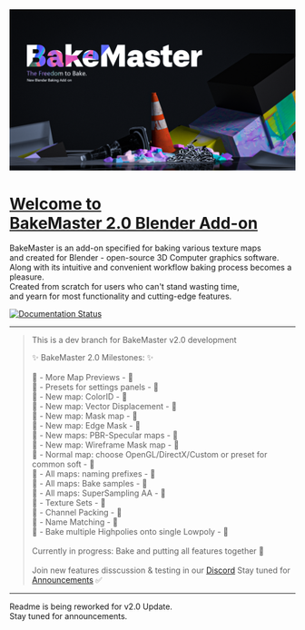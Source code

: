 <img src="https://raw.githubusercontent.com/KirilStrezikozin/BakeMaster-Blender-Addon/master/.github/images/teasers/bakemaster-addon-teaser-primary.png" alt="bakemaster-addon-teaser-primary" width="1280px"/>

<!--- Heading -->
<h1 id="page-top">
    <a href="#page-top">
        Welcome to <br />
        BakeMaster 2.0 Blender Add-on
    </a>
</h1>

<!-- Intro -->
BakeMaster is an add-on specified for baking various texture maps <br/>and created for Blender - open-source 3D Computer graphics software. <br/>Along with its intuitive and convenient workflow baking process becomes a pleasure. <br/>Created from scratch for users who can't stand wasting time, <br />and yearn for most functionality and cutting-edge features.

<a href='https://bakemaster-blender-addon.readthedocs.io/en/latest/?badge=latest'>
    <img src='https://readthedocs.org/projects/bakemaster-blender-addon/badge/?version=latest' alt='Documentation Status' />
</a>

---

> This is a dev branch for BakeMaster v2.0 development
>
> ✨ BakeMaster 2.0 Milestones: ✨ <br>
> <br>
> 🎯 - More Map Previews - 🎯 <br>
> 🎯 - Presets for settings panels - 🎯 <br>
> 🎯 - New map: ColorID - 🎯 <br>
> 🎯 - New map: Vector Displacement - 🎯 <br>
> 🎯 - New map: Mask map - 🎯 <br>
> 🎯 - New map: Edge Mask - 🎯 <br>
> 🎯 - New maps: PBR-Specular maps - 🎯 <br>
> 🎯 - New map: Wireframe Mask map - 🎯 <br>
> 🎯 - Normal map: choose OpenGL/DirectX/Custom or preset for common soft - 🎯 <br>
> 🎯 - All maps: naming prefixes - 🎯 <br>
> 🎯 - All maps: Bake samples - 🎯 <br>
> 🎯 - All maps: SuperSampling AA - 🎯 <br>
> 🎯 - Texture Sets - 🎯 <br>
> 🎯 - Channel Packing - 🎯 <br>
> 🎯 - Name Matching - 🎯 <br>
> 🎯 - Bake multiple Highpolies onto single Lowpoly - 🎯 <br>
> <br>
> Currently in progress: Bake and putting all features together 🤩 <br>
> <br>
> Join new features disscussion & testing in our [Discord](https://discord.gg/2ePzzzMBf4) Stay tuned for [Announcements](https://github.com/KirilStrezikozin/BakeMaster-Blender-Addon/discussions/5) ✅</span> <br>

---

Readme is being reworked for v2.0 Update.<br>Stay tuned for announcements.
